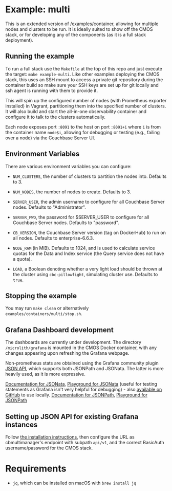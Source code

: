 # Example: multi #

This is an extended version of /examples/container, allowing for multiple nodes and clusters to be run. It is ideally suited to show off the CMOS stack, or for developing any of the components (as it is a full stack deployment).

## Running the example ##

To run a full stack use the `Makefile` at the top of this repo and just execute the target: `make example-multi`. Like other examples deploying the CMOS stack, this uses an SSH mount to access a private git repository during the container build so make sure your SSH keys are set up for git locally and ssh agent is running with them to provide it.

This will spin up the configured number of nodes (with Prometheus exporter installed) in Vagrant, partitioning them into the specified number of clusters. It will also build and start the all-in-one observability container and configure it to talk to the clusters automatically.

Each node exposes port `:8091` to the host on port `:8091+i` where `i` is from the container name `node$i`, allowing for debugging or testing (e.g., failing over a node) via the Couchbase Server UI.

## Environment Variables ##

There are various environment variables you can configure:
- `NUM_CLUSTERS`, the number of clusters to partition the nodes into. Defaults to 3.
- `NUM_NODES`, the number of nodes to create. Defaults to 3.

- `SERVER_USER`, the admin username to configure for all Couchbase Server nodes. Defaults to "Administrator".
- `SERVER_PWD`, the password for $SERVER_USER to configure for all Couchbase Server nodes. Defaults to "password".

- `CB_VERSION`, the Couchbase Server version (tag on DockerHub) to run on all nodes. Defaults to enterprise-6.6.3.
- `NODE_RAM` (in MiB). Defaults to 1024, and is used to calculate service quotas for the Data and Index service (the Query service does not have a quota).
- `LOAD`, a Boolean denoting whether a very light load should be thrown at the cluster using `cbc-pillowfight`, simulating cluster use. Defaults to `true`.

## Stopping the example ##

You may run `make clean` or alternatively `examples/containers/multi/stop.sh`.

## Grafana Dashboard development ##

The dashboards are currently under development. The directory `/microlith/grafana` is mounted in the CMOS Docker container, with any changes appearing upon refreshing the Grafana webpage.

Non-prometheus stats are obtained using the Grafana community plugin [JSON API](https://grafana.com/grafana/plugins/marcusolsson-json-datasource/), which supports both JSONPath and JSONata. The latter is more heavily used, as it is more expressive.

[Documentation for JSONata](https://docs.jsonata.org/overview), [Playground for JSONata](https://try.jsonata.org/) (useful for testing statements as Grafana isn't very helpful for debugging) - also [available on GitHub](https://github.com/jsonata-js/jsonata-exerciser) to use locally.
[Documentation for JSONPath](https://goessner.net/articles/JsonPath/), [Playground for JSONPath](http://jsonpath.com/)

## Setting up JSON API for existing Grafana instances ##

Follow [the installation instructions](https://grafana.com/grafana/plugins/marcusolsson-json-datasource/?tab=installation), then configure the URL as cbmultimanager's endpoint with subpath `api/v1`, and the correct BasicAuth username/password for the CMOS stack.

# Requirements #

- `jq`, which can be installed on macOS with `brew install jq`